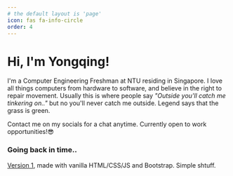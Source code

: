 ```yaml
---
# the default layout is 'page'
icon: fas fa-info-circle
order: 4
---
```


# Hi, I'm Yongqing!

I'm a Computer Engineering Freshman at NTU residing in Singapore. I love all things computers from hardware to software, and believe in the right to repair movement. Usually this is where people say *"Outside you'll catch me tinkering on.."* but no you'll never catch me outside. Legend says that the grass is green.

Contact me on my socials for a chat anytime. Currently open to work opportunities!😎



<!-- Feel free to contact me on my socials about anything related to tech, design, hardware or even a simple chat. My inbox is always open. Toodles~! -->

### Going back in time..

[Version 1](https://beefwhale.github.io/v1), made with vanilla HTML/CSS/JS and Bootstrap. Simple shtuff.

<!-- > Add Markdown syntax content to file `_tabs/about.md`{: .filepath } and it will show up on this page.
{: .prompt-tip } -->
